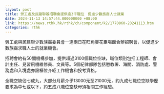 ```yaml
---
layout: post
title: 勞工處及民建聯辦招聘會提供逾3千職位　促進少數族裔人士就業
date: 2024-11-13 14:57:44.000000000 +08:00
link: https://news.rthk.hk/rthk/ch/component/k2/1778860-20241113.htm
categories: rthk
---
```


勞工處與民建聯少數族裔委員會一連兩日在旺角麥花臣場館合辦招聘會，以促進少數族裔求職人士的就業機會。

招聘會約有50間機構參加，提供超過3100個職位空缺，職位類別包括工程師、會計主任、見習飛機維修員、文員等。5個紀律部隊包括懲教署、海關、消防處、警務處和入境處亦設櫃位介紹工作機會和投考資格。

全職空缺佔七成九，大部分月薪介乎13000元至21000元，約九成七職位空缺學歷要求為中七或以下，約五成八職位空缺毋須相關工作經驗。
